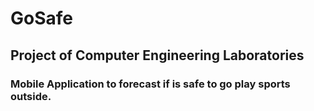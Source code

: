 # GoSafe

## Project of Computer Engineering Laboratories

### Mobile Application to forecast if is safe to go play sports outside.
